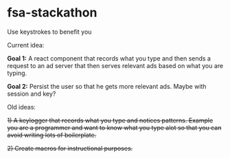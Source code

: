 # fsa-stackathon

Use keystrokes to benefit you

Current idea:

**Goal 1:**
A react component that records what you type and then sends a request to an ad server
that then serves relevant ads based on what you are typing.

**Goal 2:**
Persist the user so that he gets more relevant ads. Maybe with session and key?

Old ideas:

~~1) A keylogger that records what you type and notices patterns. Example you are a programmer and want to know what
you type alot so that you can avoid writing lots of boilerplate.~~

~~2) Create macros for instructional purposes.~~

